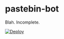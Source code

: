 # pastebin-bot
Blah. Incomplete.

[![Deploy](https://www.herokucdn.com/deploy/button.svg)](https://heroku.com/deploy?template=https://github.com/dcdunkan/vid-compress-bot-tg)
